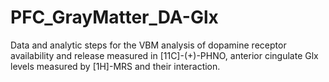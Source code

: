 # PFC_GrayMatter_DA-Glx
Data and analytic steps for the VBM analysis of dopamine receptor availability and release measured in [11C]-(+)-PHNO, anterior cingulate Glx levels measured by [1H]-MRS and their interaction.
